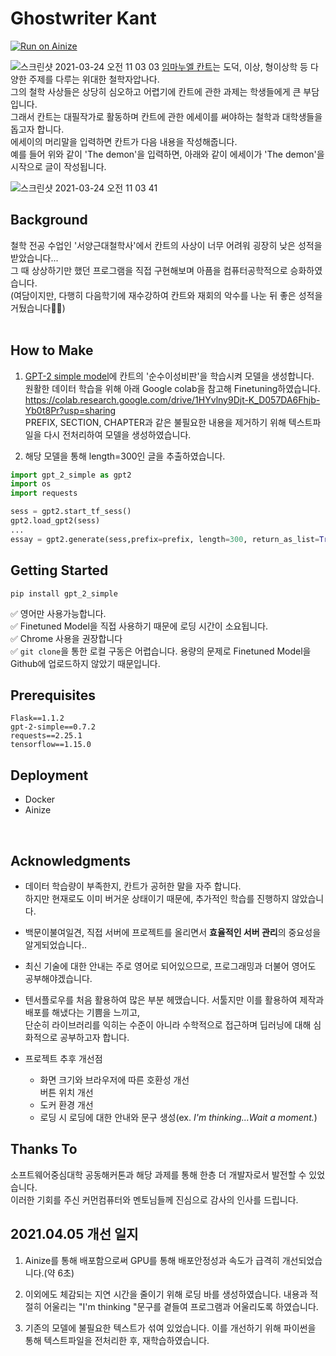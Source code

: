 # Ghostwriter Kant
[![Run on Ainize](https://ainize.ai/images/run_on_ainize_button.svg)](https://master-kant-dleunji.endpoint.ainize.ai/)<br>

![스크린샷 2021-03-24 오전 11 03 03](https://user-images.githubusercontent.com/46207836/112243495-00699c80-8c91-11eb-9da5-b46d10e61593.png)
[임마누엘 칸트](https://ko.wikipedia.org/wiki/임마누엘_칸트)는 도덕, 이상, 형이상학 등 다양한 주제를 다루는 위대한 철학자압나다.<br>
그의 철학 사상들은 상당히 심오하고 어렵기에 칸트에 관한 과제는 학생들에게 큰 부담입니다.<br>
그래서 칸트는 대필작가로 활동하며 칸트에 관한 에세이를 써야하는 철학과 대학생들을 돕고자 합니다. <br>
에세이의 머리말을 입력하면 칸트가 다음 내용을 작성해줍니다.<br>
예를 들어 위와 같이 'The demon'을 입력하면, 아래와 같이 에세이가 'The demon'을 시작으로 글이 작성됩니다.<br>

![스크린샷 2021-03-24 오전 11 03 41](https://user-images.githubusercontent.com/46207836/112243549-2000c500-8c91-11eb-88cc-2aed2b15a363.png)


## Background
철학 전공 수업인 '서양근대철학사'에서 칸트의 사상이 너무 어려워 굉장히 낮은 성적을 받았습니다...<br>
그 때 상상하기만 했던 프로그램을 직접 구현해보며 아픔을 컴퓨터공학적으로 승화하였습니다.<br>
(여담이지만, 다행히 다음학기에 재수강하여 칸트와 재회의 악수를 나눈 뒤 좋은 성적을 거뒀습니다🙍‍♀️)<br>
<br>

## How to Make
1. [GPT-2 simple model](https://github.com/minimaxir/gpt-2-simple)에 칸트의 '순수이성비판'을 학습시켜 모델을 생성합니다.<br>
원활한 데이터 학습을 위해 아래 Google colab을 참고해 Finetuning하였습니다.<br>
https://colab.research.google.com/drive/1HYvlny9Djt-K_D057DA6Fhjb-Yb0t8Pr?usp=sharing <br>
PREFIX, SECTION, CHAPTER과 같은 불필요한 내용을 제거하기 위해 텍스트파일을 다시 전처리하여 모델을 생성하였습니다.

2. 해당 모델을 통해 length=300인 글을 추출하였습니다.

```python
import gpt_2_simple as gpt2
import os
import requests

sess = gpt2.start_tf_sess()
gpt2.load_gpt2(sess)
...
essay = gpt2.generate(sess,prefix=prefix, length=300, return_as_list=True)[0]
```
## Getting Started 
```
pip install gpt_2_simple
```

✅ 영어만 사용가능합니다. <br>
✅ Finetuned Model을 직접 사용하기 때문에 로딩 시간이 소요됩니다. <br>
✅ Chrome 사용을 권장합니다<br>
✅ `git clone`을 통한 로컬 구동은 어렵습니다. 용량의 문제로 Finetuned Model을 Github에 업로드하지 않았기 때문입니다.<br>


## Prerequisites
```
Flask==1.1.2
gpt-2-simple==0.7.2
requests==2.25.1
tensorflow==1.15.0
```

## Deployment 

- Docker 
- Ainize
<br>

## Acknowledgments

* 데이터 학습량이 부족한지, 칸트가 공허한 말을 자주 합니다. <br>하지만 현재로도 이미 버거운 상태이기 때문에, 추가적인 학습를 진행하지 않았습니다.

* 백문이불여일견, 직접 서버에 프로젝트를 올리면서 **효율적인 서버 관리**의 중요성을 알게되었습니다.. 

* 최신 기술에 대한 안내는 주로 영어로 되어있으므로, 프로그래밍과 더불어 영어도 공부해야겠습니다.

* 텐서플로우를 처음 활용하여 많은 부분 헤맸습니다. 서툴지만 이를 활용하여 제작과 배포를 해냈다는 기쁨을 느끼고, <br>단순히 라이브러리를 익히는 수준이 아니라 수학적으로 접근하며 딥러닝에 대해 심화적으로 공부하고자 합니다.
* 프로젝트 추후 개선점
    - 화면 크기와 브라우저에 따른 호환성 개선 <br> 
    버튼 위치 개선
    - 도커 환경 개선<br>
    - 로딩 시 로딩에 대한 안내와 문구 생성(ex. *I'm thinking...Wait a moment.*)<br>


## Thanks To
소프트웨어중심대학 공동해커톤과 해당 과제를 통해 한층 더 개발자로서 발전할 수 있었습니다. <br>
이러한 기회를 주신 커먼컴퓨터와 멘토님들께 진심으로 감사의 인사를 드립니다.

## 2021.04.05 개선 일지
1. Ainize를 통해 배포함으로써 GPU를 통해 배포안정성과 속도가 급격히 개선되었습니다.(약 6초)

2. 이외에도 체감되는 지연 시간을 줄이기 위해 로딩 바를 생성하였습니다. 내용과 적절히 어울리는 "I'm thinking "문구를 곁들여 프로그램과 어울리도록 하였습니다.

3. 기존의 모델에 불필요한 텍스트가 섞여 있었습니다. 이를 개선하기 위해 파이썬을 통해 텍스트파일을 전처리한 후, 재학습하였습니다.
